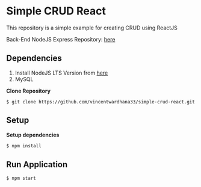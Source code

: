 # Simple CRUD React

This repository is a simple example for creating CRUD using ReactJS

Back-End NodeJS Express Repository: [here](https://github.com/vincentwardhana33/simple-crud-nodejs.git)

## Dependencies

1. Install NodeJS LTS Version from [here](https://nodejs.org/en/download/)
2. MySQL

**Clone Repository**
```
$ git clone https://github.com/vincentwardhana33/simple-crud-react.git
```

## Setup

**Setup dependencies**
```sh 
$ npm install
```


## Run Application
```
$ npm start
```
